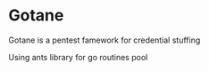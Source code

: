 # Gotane
Gotane is a pentest famework for credential stuffing

Using ants library for go routines pool
